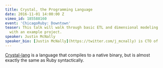 ```yaml
---
title: Crystal, the Programming Language
date: 2016-11-01 14:00:00 Z
vimeo_id: 185588160
event: 'ChicagoRuby: Downtown'
teaser: This talk will walk through basic ETL and dimensional modeling concepts applied
  with an example project.
speaker: Justin McNally
speaker_bio: [Justin McNally](https://twitter.com/j_mcnally) is CTO of [Chowly](http://chowlyinc.com). 
---
```


[Crystal-lang](https://crystal-lang.org/) is a language that compiles to a native binary, but is almost exactly the same as Ruby syntactically. 
